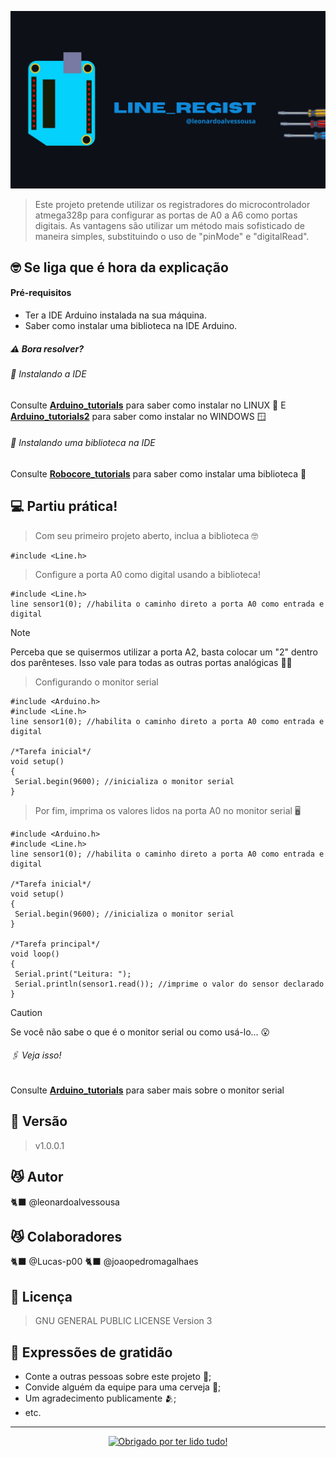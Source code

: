 ![Texto Alternativo](https://raw.githubusercontent.com/leonardoalvessousa/Line_regist/refs/heads/main/linebanner.jpg)

>Este projeto pretende utilizar os registradores do microcontrolador atmega328p para configurar as portas de A0 a A6 como portas digitais. As vantagens são utilizar um método mais sofisticado de maneira simples, substituindo o uso de "pinMode" e "digitalRead".


## 🤓 Se liga que é hora da explicação

#### Pré-requisitos
 - Ter a IDE Arduino instalada na sua máquina. 
 - Saber como instalar uma biblioteca na IDE Arduino.
##### ⚠️ Bora resolver? 
###### 🔧 Instalando a IDE

Consulte **[Arduino_tutorials](https://docs.arduino.cc/software/ide-v1/tutorials/Linux/)** para saber como instalar no LINUX 🐧
E **[Arduino_tutorials2](https://docs.arduino.cc/software/ide-v1/tutorials/Windows/)** para saber como instalar no WINDOWS 🪟

###### 🔧 Instalando uma biblioteca na IDE

Consulte **[Robocore_tutorials](https://www.robocore.net/tutoriais/adicionando-bibliotecas-na-ide-arduino?srsltid=AfmBOooDxOPaWqBRtoEr5R47h6WfQVaGeBnxnqxxAKhRJVOyjvMJ0e2t)** para saber como instalar uma biblioteca 📘


## 💻 Partiu prática!

>Com seu primeiro projeto aberto, inclua a biblioteca 🤓 

```
#include <Line.h>
```

>Configure a porta A0 como digital usando a biblioteca!

```
#include <Line.h>
line sensor1(0); //habilita o caminho direto a porta A0 como entrada e digital
```


 > [!NOTE]
> Perceba que se quisermos utilizar a porta A2, basta colocar um "2" dentro dos parênteses. Isso vale para todas as outras portas analógicas 🐱‍🚀


>Configurando o monitor serial 

```
#include <Arduino.h>
#include <Line.h>
line sensor1(0); //habilita o caminho direto a porta A0 como entrada e digital

/*Tarefa inicial*/
void setup() 
{
 Serial.begin(9600); //inicializa o monitor serial
}
```

>Por fim, imprima os valores lidos na porta A0 no monitor serial 🖥️

```
#include <Arduino.h>
#include <Line.h>
line sensor1(0); //habilita o caminho direto a porta A0 como entrada e digital

/*Tarefa inicial*/
void setup() 
{
 Serial.begin(9600); //inicializa o monitor serial
}

/*Tarefa principal*/
void loop() 
{
 Serial.print("Leitura: ");
 Serial.println(sensor1.read()); //imprime o valor do sensor declarado
}
```


> [!CAUTION]
> Se você não sabe o que é o monitor serial ou como usá-lo... 😮

###### 🖇️ Veja isso!

Consulte **[Arduino_tutorials](https://www.arduino.cc/reference/pt/language/functions/communication/serial/)** para saber mais sobre o monitor serial


## 📌 Versão

>v1.0.0.1

## 😼 Autor

 🐈‍⬛ @leonardoalvessousa

## 😼 Colaboradores
  
  🐈‍⬛ @Lucas-p00 🐈‍⬛ @joaopedromagalhaes

## 📄 Licença

   >GNU GENERAL PUBLIC LICENSE Version 3

## 🎁 Expressões de gratidão

* Conte a outras pessoas sobre este projeto 📢;
* Convide alguém da equipe para uma cerveja 🍺;
* Um agradecimento publicamente 🫂;
* etc.


---
<div align="center">
    <a href="https://git.io/typing-svg"><img src="https://readme-typing-svg.demolab.com/?font=Roboto+Slab&color=%237E3ACE&size=30&center=true&vCenter=true&width=500&lines=Obrigado+por+ter+lido+tudo+!" alt="Obrigado por ter lido tudo!"></a>
</div>
